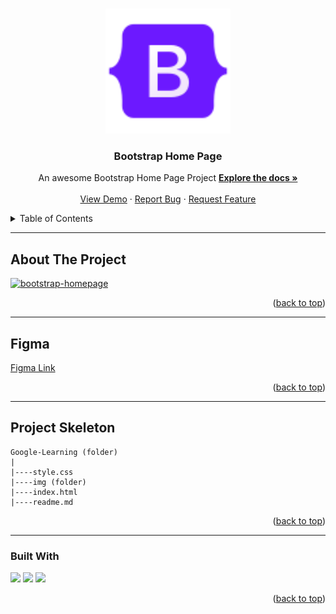 <a name="readme-top"></a>

 
<!-- PROJECT LOGO -->
<br />
<div align="center">
  <a href="https://github.com/ibrsec/bootstrap-homepage/">
    <img src="./img/logo.png" alt="Logo" width="200" >
  </a>

  <h3 align="center">Bootstrap Home Page</h3>

  <p align="center">
    An awesome Bootstrap Home Page Project
    <a href="https://github.com/ibrsec/bootstrap-homepage"><strong>Explore the docs »</strong></a>
    <br />
    <br />
    <a href="https://ibrsec.github.io/bootstrap-homepage/">View Demo</a>
    ·
    <a href="https://github.com/ibrsec/bootstrap-homepage/issues">Report Bug</a>
    ·
    <a href="https://github.com/ibrsec/bootstrap-homepage/issues">Request Feature</a>
  </p>
</div>



<!-- TABLE OF CONTENTS -->
<details>
  <summary>Table of Contents</summary>
  <ol>
    <li><a href="#about-the-project">About The Project</a></li>
     <li><a href="#figma">Figma</a></li>
     <li><a href="#project-skeleton">Project Skeleton</a></li>
     <li><a href="#built-with">Built With</a></li>
    <!-- <li>
      <a href="#getting-started">Getting Started</a>
      <ul>
        <li><a href="#prerequisites">Prerequisites</a></li>
        <li><a href="#installation">Installation</a></li>
      </ul>
    </li>
    <li><a href="#usage">Usage</a></li>
    <li><a href="#roadmap">Roadmap</a></li>
    <li><a href="#contributing">Contributing</a></li>
    <li><a href="#license">License</a></li>
    <li><a href="#contact">Contact</a></li>
    <li><a href="#acknowledgments">Acknowledgments</a></li> -->

    
  </ol>
</details>





---

<!-- ABOUT THE PROJECT -->
## About The Project

[![bootstrap-homepage](./img/project.gif)](https://ibrsec.github.io/bootstrap-homepage/)




<p align="right">(<a href="#readme-top">back to top</a>)</p>


---

## Figma 

<a href="https://www.figma.com/file/ePyCHKsx2ODB32uLgyUEEd/bootstrap-home-page?type=design&node-id=0%3A1&mode=design&t=edDzadCB9Ev5FS1a-1">Figma Link</a>  

  <p align="right">(<a href="#readme-top">back to top</a>)</p>




---

## Project Skeleton 

```
Google-Learning (folder)
|
|----style.css       
|----img (folder)           
|----index.html
|----readme.md
```

<p align="right">(<a href="#readme-top">back to top</a>)</p>

---

### Built With

 
<!-- https://dev.to/envoy_/150-badges-for-github-pnk  search skills-->

 <img src="https://img.shields.io/badge/HTML-239120?style=for-the-badge&logo=html5&logoColor=white">
 <img src="https://img.shields.io/badge/CSS-239120?&style=for-the-badge&logo=css3&logoColor=white&color=red"> 
 <!-- <img src="https://img.shields.io/badge/JavaScript-F7DF1E?style=for-the-badge&logo=javascript&logoColor=black">  -->
 <img src="https://img.shields.io/badge/Bootstrap-563D7C?style=for-the-badge&logo=bootstrap&logoColor=white"> 
 




<p align="right">(<a href="#readme-top">back to top</a>)</p>




